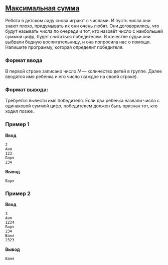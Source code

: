 ## [Максимальная сумма](../../../solutions/2.4/24_h.py)

Ребята в детском саду снова играют с числами. И пусть числа они знают плохо, придумывать их они очень любят.
Они договорились, что будут называть числа по очереди и тот, кто назовёт число с наибольшей суммой цифр, будет считаться победителем. В качестве судьи они выбрали бедную воспитательницу, и она попросила нас о помощи. Напишите программу, которая определит победителя.

### Формат ввода

В первой строке записано число $N$ — количество детей в группе. Далее вводятся имя ребенка и его число (каждое на своей строке).

### Формат вывода:

Требуется вывести имя победителя.
Если два ребенка назвали числа с одинаковой суммой цифр, победителем должен быть признан тот, кто ходил позже.

### Пример 1

**Ввод**
```plaintext
2
Аня
123
Боря
234
```

**Вывод**
```plaintext
Боря
```

### Пример 2

**Ввод**
```plaintext
3
Аня
1234
Боря
234
Ваня
2323
```

**Вывод**
```plaintext
Ваня
```